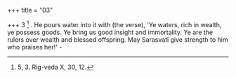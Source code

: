+++
title = "03"

+++
3 [^1] . He pours water into it with (the verse), 'Ye waters, rich in wealth, ye possess goods. Ye bring us good insight and immortality. Ye are the rulers over wealth and blessed offspring. May Sarasvatī give strength to him who praises her!' - 


[^1]:  5, 3. Rig-veda X, 30, 12.

